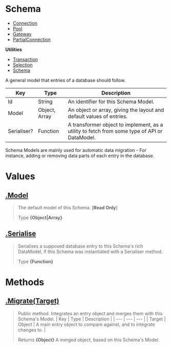 
# Schema

* [Connection](https://github.com/QSmally/QDB/blob/v4/Documentation/Connection.md)
* [Pool](https://github.com/QSmally/QDB/blob/v4/Documentation/Pool.md)
* [Gateway](https://github.com/QSmally/QDB/blob/v4/Documentation/Gateway.md)
* [PartialConnection](https://github.com/QSmally/QDB/blob/v4/Documentation/PartialConnection.md)

**Utilities**
* [Transaction](https://github.com/QSmally/QDB/blob/v4/Documentation/Transaction.md)
* [Selection](https://github.com/QSmally/QDB/blob/v4/Documentation/Selection.md)
* [Schema](https://github.com/QSmally/QDB/blob/v4/Documentation/Schema.md)

A general model that entries of a database should follow.

| Key | Type | Description |
| --- | --- | --- |
| Id | String | An identifier for this Schema Model. |
| Model | Object, Array | An object or array, giving the layout and default values of entries. |
| Serialiser? | Function | A transformer object to implement, as a utility to fetch from some type of API or DataModel. |

Schema Models are mainly used for automatic data migration - For instance, adding or removing data parts of each entry in the database.



# Values
## [.Model](https://github.com/QSmally/QDB/blob/v4/lib/Utility/Schema.js#L21)
> The default model of this Schema. [**Read Only**]
>
> Type **{Object|Array}**

## [.Serialise](https://github.com/QSmally/QDB/blob/v4/lib/Utility/Schema.js#L49)
> Serialises a supposed database entry to this Schema's rich DataModel, if this Schema was instantiated with a Serialiser method.
>
> Type **{Function}**

# Methods
## [.Migrate(Target)](https://github.com/QSmally/QDB/blob/v4/lib/Utility/Schema.js#L60)
> Public method. Integrates an entry object and merges them with this Schema's Model.
> | Key | Type | Description |
> | --- | --- | --- |
> | Target | Object | A main entry object to compare against, and to integrate changes to. |
>
> Returns **{Object}** A merged object, based on this Schema's Model.
